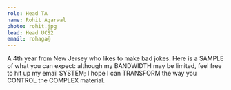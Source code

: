 ```yaml
---
role: Head TA
name: Rohit Agarwal
photo: rohit.jpg
lead: Head UCS2
email: rohaga@
---
```

A 4th year from New Jersey who likes to make bad jokes. Here is a SAMPLE of what you can expect: although my BANDWIDTH may be limited, feel free to hit up my email SYSTEM; I hope I can TRANSFORM the way you CONTROL the COMPLEX material.